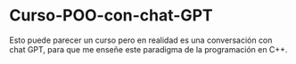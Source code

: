 # Curso-POO-con-chat-GPT
Esto puede parecer un curso pero en realidad es una conversación con chat GPT, para que me enseñe este paradigma de la programación en C++.

